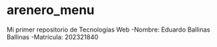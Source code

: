 # arenero_menu
Mi primer repositorio de Tecnologías Web
-Nombre: Eduardo Ballinas Ballinas
-Matrícula: 202321840
